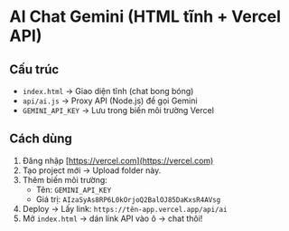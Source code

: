 # AI Chat Gemini (HTML tĩnh + Vercel API)

## Cấu trúc
- `index.html` → Giao diện tĩnh (chat bong bóng)
- `api/ai.js` → Proxy API (Node.js) để gọi Gemini
- `GEMINI_API_KEY` → Lưu trong biến môi trường Vercel

## Cách dùng
1. Đăng nhập [https://vercel.com](https://vercel.com)
2. Tạo project mới → Upload folder này.
3. Thêm biến môi trường:
   - Tên: `GEMINI_API_KEY`
   - Giá trị: `AIzaSyAs8RP6L0kOrjoQ2BalOJ85DaKxsR4AVsg`
4. Deploy → Lấy link: `https://tên-app.vercel.app/api/ai`
5. Mở `index.html` → dán link API vào ô → chat thôi!
